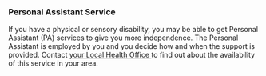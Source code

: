 ###  Personal Assistant Service

If you have a physical or sensory disability, you may be able to get Personal
Assistant (PA) services to give you more independence. The Personal Assistant
is employed by you and you decide how and when the support is provided.
Contact [ your Local Health Office
](https://www.hse.ie/eng/services/list/1/lho/) to find out about the
availability of this service in your area.
